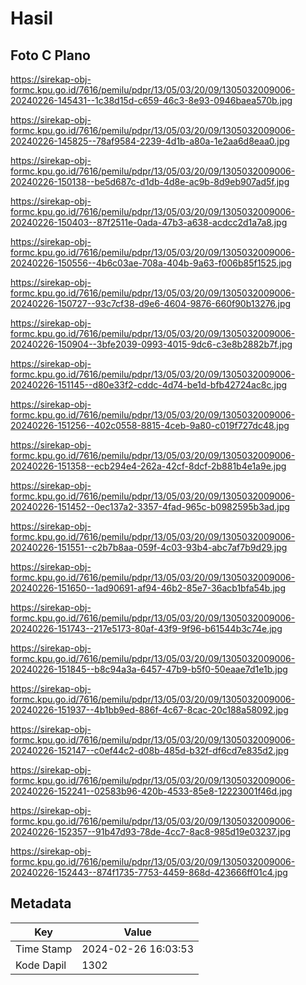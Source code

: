 # Hasil

## Foto C Plano

https://sirekap-obj-formc.kpu.go.id/7616/pemilu/pdpr/13/05/03/20/09/1305032009006-20240226-145431--1c38d15d-c659-46c3-8e93-0946baea570b.jpg

https://sirekap-obj-formc.kpu.go.id/7616/pemilu/pdpr/13/05/03/20/09/1305032009006-20240226-145825--78af9584-2239-4d1b-a80a-1e2aa6d8eaa0.jpg

https://sirekap-obj-formc.kpu.go.id/7616/pemilu/pdpr/13/05/03/20/09/1305032009006-20240226-150138--be5d687c-d1db-4d8e-ac9b-8d9eb907ad5f.jpg

https://sirekap-obj-formc.kpu.go.id/7616/pemilu/pdpr/13/05/03/20/09/1305032009006-20240226-150403--87f2511e-0ada-47b3-a638-acdcc2d1a7a8.jpg

https://sirekap-obj-formc.kpu.go.id/7616/pemilu/pdpr/13/05/03/20/09/1305032009006-20240226-150556--4b6c03ae-708a-404b-9a63-f006b85f1525.jpg

https://sirekap-obj-formc.kpu.go.id/7616/pemilu/pdpr/13/05/03/20/09/1305032009006-20240226-150727--93c7cf38-d9e6-4604-9876-660f90b13276.jpg

https://sirekap-obj-formc.kpu.go.id/7616/pemilu/pdpr/13/05/03/20/09/1305032009006-20240226-150904--3bfe2039-0993-4015-9dc6-c3e8b2882b7f.jpg

https://sirekap-obj-formc.kpu.go.id/7616/pemilu/pdpr/13/05/03/20/09/1305032009006-20240226-151145--d80e33f2-cddc-4d74-be1d-bfb42724ac8c.jpg

https://sirekap-obj-formc.kpu.go.id/7616/pemilu/pdpr/13/05/03/20/09/1305032009006-20240226-151256--402c0558-8815-4ceb-9a80-c019f727dc48.jpg

https://sirekap-obj-formc.kpu.go.id/7616/pemilu/pdpr/13/05/03/20/09/1305032009006-20240226-151358--ecb294e4-262a-42cf-8dcf-2b881b4e1a9e.jpg

https://sirekap-obj-formc.kpu.go.id/7616/pemilu/pdpr/13/05/03/20/09/1305032009006-20240226-151452--0ec137a2-3357-4fad-965c-b0982595b3ad.jpg

https://sirekap-obj-formc.kpu.go.id/7616/pemilu/pdpr/13/05/03/20/09/1305032009006-20240226-151551--c2b7b8aa-059f-4c03-93b4-abc7af7b9d29.jpg

https://sirekap-obj-formc.kpu.go.id/7616/pemilu/pdpr/13/05/03/20/09/1305032009006-20240226-151650--1ad90691-af94-46b2-85e7-36acb1bfa54b.jpg

https://sirekap-obj-formc.kpu.go.id/7616/pemilu/pdpr/13/05/03/20/09/1305032009006-20240226-151743--217e5173-80af-43f9-9f96-b61544b3c74e.jpg

https://sirekap-obj-formc.kpu.go.id/7616/pemilu/pdpr/13/05/03/20/09/1305032009006-20240226-151845--b8c94a3a-6457-47b9-b5f0-50eaae7d1e1b.jpg

https://sirekap-obj-formc.kpu.go.id/7616/pemilu/pdpr/13/05/03/20/09/1305032009006-20240226-151937--4b1bb9ed-886f-4c67-8cac-20c188a58092.jpg

https://sirekap-obj-formc.kpu.go.id/7616/pemilu/pdpr/13/05/03/20/09/1305032009006-20240226-152147--c0ef44c2-d08b-485d-b32f-df6cd7e835d2.jpg

https://sirekap-obj-formc.kpu.go.id/7616/pemilu/pdpr/13/05/03/20/09/1305032009006-20240226-152241--02583b96-420b-4533-85e8-12223001f46d.jpg

https://sirekap-obj-formc.kpu.go.id/7616/pemilu/pdpr/13/05/03/20/09/1305032009006-20240226-152357--91b47d93-78de-4cc7-8ac8-985d19e03237.jpg

https://sirekap-obj-formc.kpu.go.id/7616/pemilu/pdpr/13/05/03/20/09/1305032009006-20240226-152443--874f1735-7753-4459-868d-423666ff01c4.jpg


## Metadata

| Key        | Value               |
| ---------- | ------------------- |
| Time Stamp | 2024-02-26 16:03:53 |
| Kode Dapil | 1302                |



